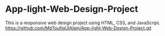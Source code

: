 # App-light-Web-Design-Project
This is a responsive web design project using HTML, CSS, and JavaScript.
https://github.com/MdToufiqUlAlam/App-light-Web-Design-Project.git
